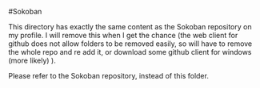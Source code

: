 #Sokoban

This directory has exactly the same content as the Sokoban repository on my profile. I will remove this when I get the chance (the web client for github does not allow folders to be removed easily, so will have to remove the whole repo and re add it, or download some github client for windows (more likely) ).

Please refer to the Sokoban repository, instead of this folder.
